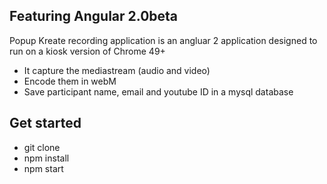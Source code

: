 ## Featuring Angular 2.0beta

Popup Kreate recording application is an angluar 2 application designed to run on a kiosk version of Chrome 49+

* It capture the mediastream (audio and video)
* Encode them in webM
* Save participant name, email and youtube ID in a mysql database

## Get started
* git clone
* npm install
* npm start